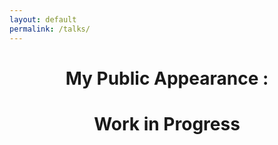 ```yaml
---
layout: default
permalink: /talks/
---
```




<h1 align="center">My Public Appearance :</h1>
<h1 align="center">Work in Progress</h1>
